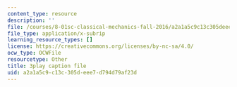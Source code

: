```yaml
---
content_type: resource
description: ''
file: /courses/8-01sc-classical-mechanics-fall-2016/a2a1a5c9c13c305deee7d794d79af23d_zLGu1dlP0UY.srt
file_type: application/x-subrip
learning_resource_types: []
license: https://creativecommons.org/licenses/by-nc-sa/4.0/
ocw_type: OCWFile
resourcetype: Other
title: 3play caption file
uid: a2a1a5c9-c13c-305d-eee7-d794d79af23d
---
```

